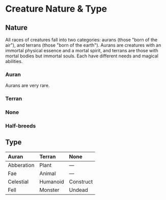 # Creature Nature & Type

## Nature

All races of creatures fall into two categories: aurans \(those "born of the air"\), and terrans \(those "born of the earth"\). Aurans are creatures with an immortal physical essence and a mortal spirit, and terrans are those with mortal bodies but immortal souls. Each have different needs and magical abilities.

### Auran

Aurans are very rare.

### Terran

### None

### Half-breeds

## Type

| Auran | Terran | None |
| :--- | :--- | :--- |
| Abberation | Plant | — |
| Fae | Animal | — |
| Celestial | Humanoid | Construct |
| Fell | Monster | Undead |



